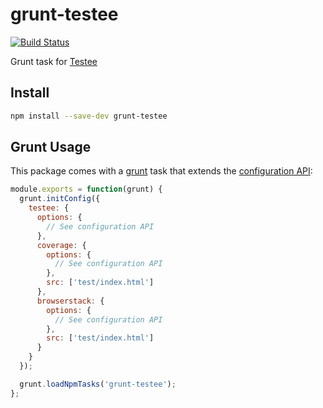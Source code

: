 # grunt-testee

[![Build Status](https://travis-ci.org/bitovi/grunt-testee.png?branch=master)](https://travis-ci.org/bitovi/grunt-testee)

Grunt task for [Testee](https://github.com/bitovi/testee)

## Install

```sh
npm install --save-dev grunt-testee
```

## Grunt Usage

This package comes with a [grunt](https://npmjs.com/grunt) task that extends the [configuration API](https://github.com/bitovi/testee#configuration-api):

```js
module.exports = function(grunt) {
  grunt.initConfig({
    testee: {
      options: {
        // See configuration API
      },
      coverage: {
        options: {
          // See configuration API
        },
        src: ['test/index.html']
      },
      browserstack: {
        options: {
          // See configuration API
        },
        src: ['test/index.html']
      }
    }
  });

  grunt.loadNpmTasks('grunt-testee');
};
```
